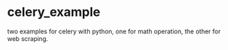 # celery_example
two examples for celery with python, one for math operation, the other for web scraping.
